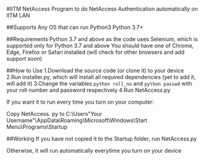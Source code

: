 #IITM NetAccess
Program to do NetAccess Authentication automatically on IITM LAN

##Supports
Any OS that can run Python3
Python 3.7+

##Requirements
Python 3.7 and above as the code uses Selenium, which is supported only for Python 3.7 and above
You should have one of Chrome, Edge, Firefox or Safari installed (will check for other browsers and add support soon)

##How to Use
1.Download the source code (or clone it) to your device
2.Run installer.py, which will install all required dependencies (yet to add it, will add it)
3.Change the variables ```python roll_no``` and ```python passwd``` with your roll number and password respectively
4.Run NetAccess.py

If you want it to run every time you turn on your computer:

Copy NetAccess. py to C:\Users\"Your Username"\AppData\Roaming\Microsoft\Windows\Start Menu\Programs\Startup

##Working
If you have not copied it to the Startup folder, run NetAccess.py

Otherwise, it will run automatically everytime you turn on your device
